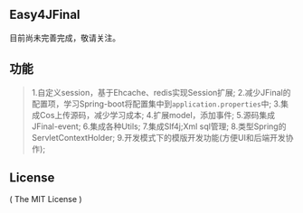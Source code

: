 ## Easy4JFinal
目前尚未完善完成，敬请关注。

## 功能
> 1.自定义session，基于Ehcache、redis实现Session扩展;
> 2.减少JFinal的配置项，学习Spring-boot将配置集中到`application.properties`中;
> 3.集成Cos上传源码，减少学习成本;
> 4.扩展model，添加事件;
> 5.源码集成JFinal-event;
> 6.集成各种Utils;
> 7.集成Slf4j;Xml sql管理;
> 8.类型Spring的ServletContextHolder;
> 9.开发模式下的模版开发功能(方便UI和后端开发协作);

## License

( The MIT License )
